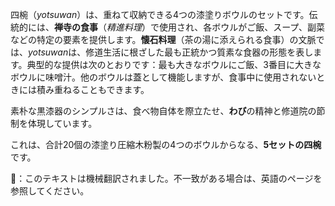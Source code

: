 <p>四椀（<em>yotsuwan</em>）は、重ねて収納できる4つの漆塗りボウルのセットです。伝統的には、<strong>禅寺の食事</strong>（<em>精進料理</em>）で使用され、各ボウルがご飯、スープ、副菜などの特定の要素を提供します。<strong>懐石料理</strong>（茶の湯に添えられる食事）の文脈では、<em>yotsuwan</em>は、修道生活に根ざした最も正統かつ質素な食器の形態を表します。典型的な提供は次のとおりです：最も大きなボウルにご飯、3番目に大きなボウルに味噌汁。他のボウルは蓋として機能しますが、食事中に使用されないときには積み重ねることもできます。</p>
<p>素朴な黒漆器のシンプルさは、食べ物自体を際立たせ、<strong>わび</strong>の精神と修道院の節制を体現しています。</p>
<p>これは、合計20個の漆塗り圧縮木粉製の4つのボウルからなる、<strong>5セットの四椀</strong>です。</p>
👾：このテキストは機械翻訳されました。不一致がある場合は、英語のページを参照してください。
